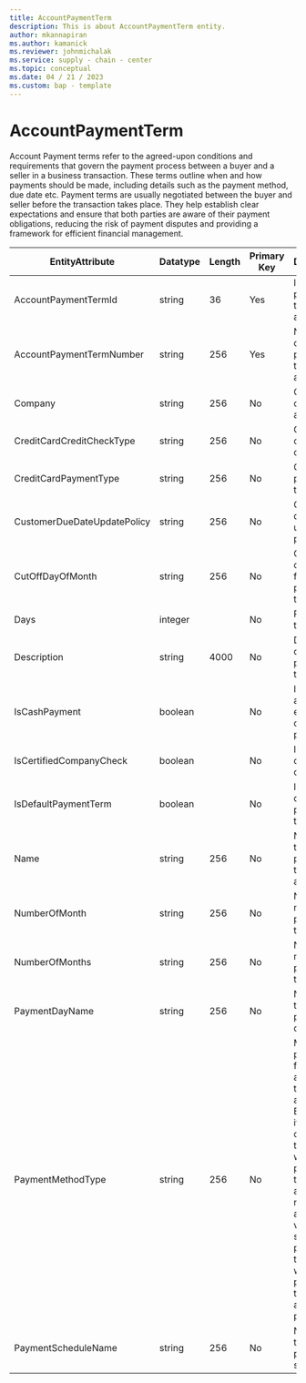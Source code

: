 ```yaml
---
title: AccountPaymentTerm
description: This is about AccountPaymentTerm entity.
author: mkannapiran
ms.author: kamanick
ms.reviewer: johnmichalak
ms.service: supply - chain - center
ms.topic: conceptual
ms.date: 04 / 21 / 2023
ms.custom: bap - template
---
```


# **AccountPaymentTerm**

Account Payment terms refer to the agreed-upon conditions and requirements that govern the payment process between a buyer and a seller in a business transaction. These terms outline when and how payments should be made, including details such as the payment method, due date etc. Payment terms are usually negotiated between the buyer and seller before the transaction takes place. They help establish clear expectations and ensure that both parties are aware of their payment obligations, reducing the risk of payment disputes and providing a framework for efficient financial management.


|	EntityAttribute	|	Datatype	|	Length	|	Primary Key	|	Description	|
|---------------|--------|------|----------|-----------|
|	AccountPaymentTermId	|	string	|	36	|	Yes	|	Id of the payment term for the account	|
|	AccountPaymentTermNumber	|	string	|	256	|	Yes	|	Number or code of the payment term for the account	|
|	Company	|	string	|	256	|	No	|	Company of the account	|
|	CreditCardCreditCheckType	|	string	|	256	|	No	|	Credit card credit check type	|
|	CreditCardPaymentType	|	string	|	256	|	No	|	Credit card payment type	|
|	CustomerDueDateUpdatePolicy	|	string	|	256	|	No	|	Customer due date update policy	|
|	CutOffDayOfMonth	|	string	|	256	|	No	|	Cut off day of month for payment term	|
|	Days	|	integer	|		|	No	|	Payment term days	|
|	Description	|	string	|	4000	|	No	|	Description of the payment term	|
|	IsCashPayment	|	boolean	|		|	No	|	Is the account enabled for cash payment	|
|	IsCertifiedCompanyCheck	|	boolean	|		|	No	|	Is certified company check	|
|	IsDefaultPaymentTerm	|	boolean	|		|	No	|	Is this a default payment term	|
|	Name	|	string	|	256	|	No	|	Name of the payment term for account	|
|	NumberOfMonth	|	string	|	256	|	No	|	Number of month for payment terms	|
|	NumberOfMonths	|	string	|	256	|	No	|	Number of months for payment terms	|
|	PaymentDayName	|	string	|	256	|	No	|	Name of the payment day	|
|	PaymentMethodType	|	string	|	256	|	No	|	Method of payment for this account or to this account. Example if it s a customer then it would be payment terms for accounts receivables and if it s a vendor or service provider then it would be payment terms for accounts payables	|
|	PaymentScheduleName	|	string	|	256	|	No	|	Name of the payment schedule	|
